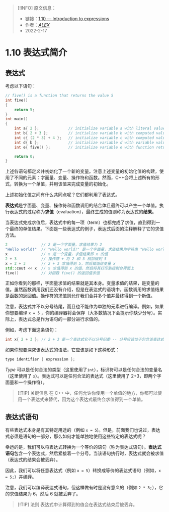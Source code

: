 > [!INFO] 原文信息：
> - 链接：[1.10 — Introduction to expressions](https://www.learncpp.com/cpp-tutorial/introduction-to-expressions/)
> - 作者：[_ALEX_](https://www.learncpp.com/author/Alex/ "View all posts by Alex")  
> - 2022-2-17

# 1.10 表达式简介

## 表达式

考虑以下语句：

```cpp
// five() is a function that returns the value 5
int five()
{
    return 5;
}
int main()
{
    int a{ 2 };             // initialize variable a with literal value 2
    int b{ 2 + 3 };         // initialize variable b with computed value 5
    int c{ (2 * 3) + 4 };   // initialize variable c with computed value 10
    int d{ b };             // initialize variable d with variable value 5
    int e{ five() };        // initialize variable e with function return value 5

    return 0;
}
```

上述各语句都定义并初始化了一个新的变量。注意上述变量的初始化值的构建，使用了不同的元素：字面量、变量、操作符和函数。然而，C++会将上述所有的形式，转换为一个单值，并用该值来完成变量的初始化。

上述初始化值之间有什么共同点呢？它们都利用了表达式。

**表达式**是字面量、变量、操作符和函数调用的结合体且最终可以产生一个单值。执行表达式的过程称为**求值**（evaluation），最终生成的值则称为表达式的**结果**。

当表达式完成求值后，表达式中的每一项（term）也都完成了求值，直到得到一个最终的单值结果。下面是一些表达式的例子，表达式后面的注释解释了它的求值方法。

```cpp
2               // 2 是一个字面量，求值结果为 2
"Hello world!"  // "Hello world!" 是一个字面量，求值结果为字符串 "Hello world!"
x               // x 是一个变量，求值结果即 x 的值
2 + 3           // 操作符 + 将 2 和 3 相加得到 5
x = 2 + 3       // 2 + 3 求值得到 5，然后赋值给变量 x
std::cout << x  // x 求值得到 x 的值，然后将其打印到控制台界面上
five()          // 对函数 five() 的返回值求值
```

正如你看到的那样，字面量求值的结果就是其本身。变量求值的结果，是变量的值。虽然函数调用我们还没有介绍，但是在表达式的语境中，函数调用的求值结果是函数的返回值。操作符的求值则允许我们合并多个值并最终得到一个新值。

注意，表达式并不以分号结尾，而且也不能作为单独的元素进行编译。例如，如果你想要编译 `x = 5` ，你的编译器将会保存（大多数情况下会提示你缺少分号）。实际上，表达式总是作为语句的一部分进行求值的。

例如，考虑下面这条语句：

```cpp
int x{ 2 + 3 }; // 2 + 3 是一个表达式它不以分号纪委 -- 分号应该位于包含该表达式的语句的末尾
```

如果你想要深究该表达式的语法，它应该是如下这种形式：

```cpp
type identifier { expression };
```

_Type_ 可以是任何合法的类型（这里使用了`int`），标识符可以是任何合法的变量名（这里使用了 `x`）。表达式可以是任何合法的表达式（这里使用了 2+3，即两个字面量和一个操作符）。

> [!TIP] 关键信息
> 在 C++ 中，任何允许你使用一个单值的地方，你都可以使用一个表达式来替代，因为这个表达式最终会求值得到一个单值。

## 表达式语句

有些表达式本身是有其特定用途的（例如 `x = 5`)。但是，前面我们也说过，表达式必须是语句的一部分，那么如何才能单独地使用这些特定的表达式呢？

幸运的是，我们可以将表达式转换为一个等价的语句（称为表达式语句）。**表达式语句**包含一个表达式，然后紧接着一个分号。当该语句执行时，表达式就会被求值（表达式的结果会被丢弃）。

因此，我们可以将任意表达式（例如 `x = 5`）转换成等价的表达式语句（例如，`x = 5;`）并编译。

注意，我们可以编译表达式语句，但这样做有时是没有意义的（例如 `2 * 3;`），它的求值结果为 6，然后 6 就被丢弃了。 

>[!TIP] 法则
> 表达式中计算得到的值会在表达式结束后被丢弃。
